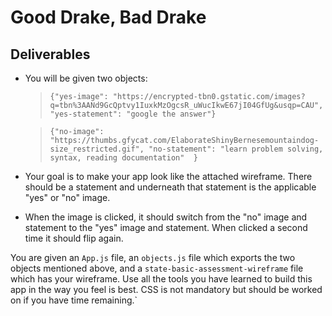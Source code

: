 # Good Drake, Bad Drake

## Deliverables

- You will be given two objects:

   > `{"yes-image": "https://encrypted-tbn0.gstatic.com/images?q=tbn%3AANd9GcQptvy1IuxkMzOgcsR_uWucIkwE67jI04GfUg&usqp=CAU", "yes-statement": "google the answer"}`
   
   > `{"no-image": "https://thumbs.gfycat.com/ElaborateShinyBernesemountaindog-size_restricted.gif", "no-statement": "learn problem solving, syntax, reading documentation"  }`

- Your goal is to make your app look like the attached wireframe. There should be a statement and underneath that statement is the applicable "yes" or "no" image. 

- When the image is clicked, it should switch from the "no" image and statement to the "yes" image and statement. When clicked a second time it should flip again. 

You are given an `App.js` file, an `objects.js` file which exports the two objects mentioned above, and a `state-basic-assessment-wireframe` file which has your wireframe. Use all the tools you have learned to build this app in the way you feel is best. CSS is not mandatory but should be worked on if you have time remaining.`